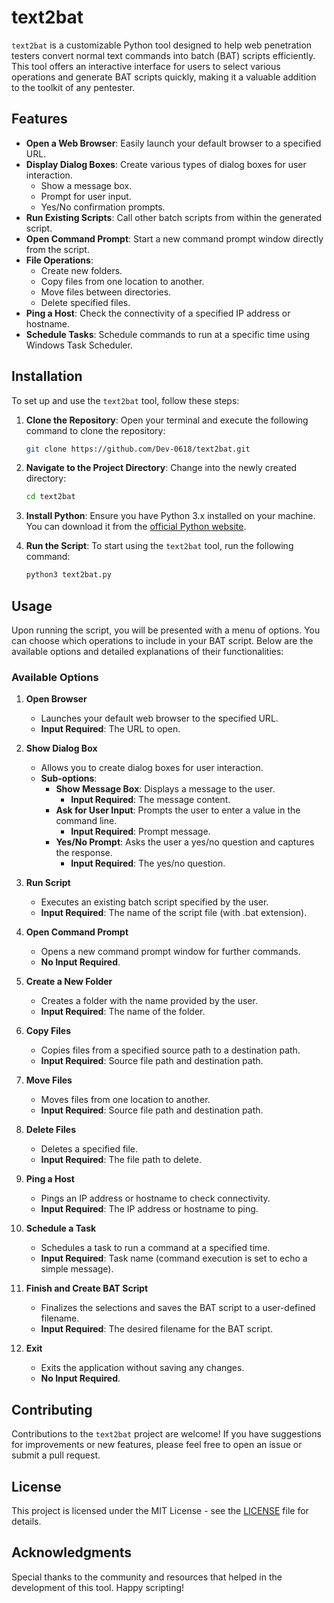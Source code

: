 # text2bat

`text2bat` is a customizable Python tool designed to help web penetration testers convert normal text commands into batch (BAT) scripts efficiently. This tool offers an interactive interface for users to select various operations and generate BAT scripts quickly, making it a valuable addition to the toolkit of any pentester.

## Features

- **Open a Web Browser**: Easily launch your default browser to a specified URL.
- **Display Dialog Boxes**: Create various types of dialog boxes for user interaction.
  - Show a message box.
  - Prompt for user input.
  - Yes/No confirmation prompts.
- **Run Existing Scripts**: Call other batch scripts from within the generated script.
- **Open Command Prompt**: Start a new command prompt window directly from the script.
- **File Operations**:
  - Create new folders.
  - Copy files from one location to another.
  - Move files between directories.
  - Delete specified files.
- **Ping a Host**: Check the connectivity of a specified IP address or hostname.
- **Schedule Tasks**: Schedule commands to run at a specific time using Windows Task Scheduler.

## Installation

To set up and use the `text2bat` tool, follow these steps:

1. **Clone the Repository**:
   Open your terminal and execute the following command to clone the repository:

   ```bash
   git clone https://github.com/Dev-0618/text2bat.git
   ```

2. **Navigate to the Project Directory**:
   Change into the newly created directory:

   ```bash
   cd text2bat
   ```

3. **Install Python**:
   Ensure you have Python 3.x installed on your machine. You can download it from the [official Python website](https://www.python.org/downloads/).

4. **Run the Script**:
   To start using the `text2bat` tool, run the following command:

   ```bash
   python3 text2bat.py
   ```

## Usage

Upon running the script, you will be presented with a menu of options. You can choose which operations to include in your BAT script. Below are the available options and detailed explanations of their functionalities:

### Available Options

1. **Open Browser**
   - Launches your default web browser to the specified URL.
   - **Input Required**: The URL to open.

2. **Show Dialog Box**
   - Allows you to create dialog boxes for user interaction.
   - **Sub-options**:
     - **Show Message Box**: Displays a message to the user.
       - **Input Required**: The message content.
     - **Ask for User Input**: Prompts the user to enter a value in the command line.
       - **Input Required**: Prompt message.
     - **Yes/No Prompt**: Asks the user a yes/no question and captures the response.
       - **Input Required**: The yes/no question.

3. **Run Script**
   - Executes an existing batch script specified by the user.
   - **Input Required**: The name of the script file (with .bat extension).

4. **Open Command Prompt**
   - Opens a new command prompt window for further commands.
   - **No Input Required**.

5. **Create a New Folder**
   - Creates a folder with the name provided by the user.
   - **Input Required**: The name of the folder.

6. **Copy Files**
   - Copies files from a specified source path to a destination path.
   - **Input Required**: Source file path and destination path.

7. **Move Files**
   - Moves files from one location to another.
   - **Input Required**: Source file path and destination path.

8. **Delete Files**
   - Deletes a specified file.
   - **Input Required**: The file path to delete.

9. **Ping a Host**
   - Pings an IP address or hostname to check connectivity.
   - **Input Required**: The IP address or hostname to ping.

10. **Schedule a Task**
    - Schedules a task to run a command at a specified time.
    - **Input Required**: Task name (command execution is set to echo a simple message).

11. **Finish and Create BAT Script**
    - Finalizes the selections and saves the BAT script to a user-defined filename.
    - **Input Required**: The desired filename for the BAT script.

12. **Exit**
    - Exits the application without saving any changes.
    - **No Input Required**.

## Contributing

Contributions to the `text2bat` project are welcome! If you have suggestions for improvements or new features, please feel free to open an issue or submit a pull request.

## License

This project is licensed under the MIT License - see the [LICENSE](LICENSE) file for details.

## Acknowledgments

Special thanks to the community and resources that helped in the development of this tool. Happy scripting!
